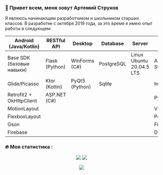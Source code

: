 ### 👋 Привет всем, меня зовут Артемий Струков

Я являюсь начинающим разработчиком и школьником старших классов. В разработке с октября 2019 года, за это время я имею опыт работы в следующем:

| Android (Java/Kotlin)      | RESTful API    | Desktop        | Database    | Server                     | Soft                      
| -------------------------- | -------------- | -------------- | ----------- | -------------------------- | ------------------------- 
| Base SDK (базовые навыки)  | Flask (Python) | WinForms (C#)  | PostgreSQL  | Linux Ubuntu 20.04.5 LTS   | Android Studio            
| Glide/Picasso              | Ktor (Kotlin)  | PyQt5 (Python) | Sqlite      |                            | IntelliJ IDEA             
| Retrofit2 + OkHttpClient   | ASP.NET (C#)   |                |             |                            | PyCharm                   
| MotionLayout               |                |                |             |                            | VisualStudio              
| FlexboxLayout              |                |                |             |                            | Postman                   
| Gson                       |                |                |             |                            | Figma                     
| Firebase                   |                |                |             |                            | Dbeaver                   

### :fire: Моя статистика :
<p align="center">

  <img src="http://github-readme-streak-stats.herokuapp.com?user=Calrission&theme=radical&background=000000&locale=ru" />
  <img src="https://github-readme-stats.vercel.app/api?username=Calrission&show_icons=true&theme=radical&locale=ru" />
</p>

<p align="center">
  <img src="https://github-readme-stats.vercel.app/api/top-langs/?username=Calrission&layout=compact&theme=radical&background=000000&locale=ru" />
</p>
